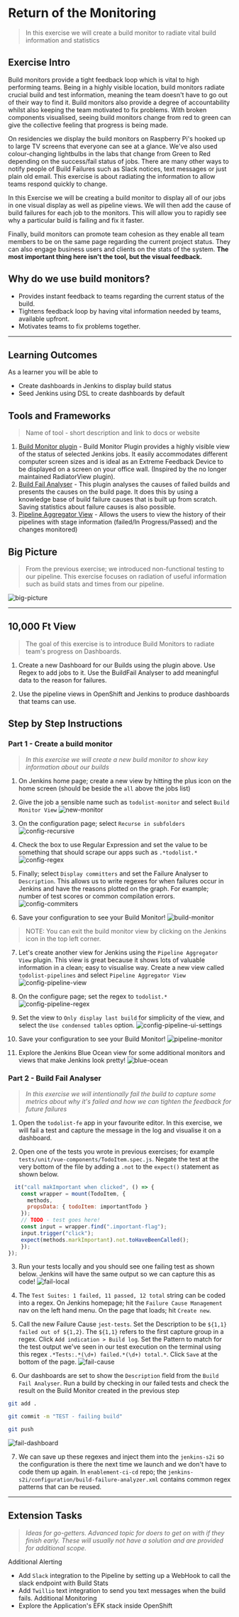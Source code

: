 # Return of the Monitoring

> In this exercise we will create a build monitor to radiate vital build information and statistics

<!-- ![monitoring-meme](../images/exercise6/monitoring-meme.jpg) -->

## Exercise Intro
Build monitors provide a tight feedback loop which is vital to high performing teams. Being in a highly visible location, build monitors radiate crucial build and test information, meaning the team doesn't have to go out of their way to find it. Build monitors also provide a degree of accountability whilst also keeping the team motivated to fix problems. With broken components visualised, seeing build monitors change from red to green can give the collective feeling that progress is being made. 

On residencies we display the build monitors on Raspberry Pi's hooked up to large TV screens that everyone can see at a glance. We've also used colour-changing lightbulbs in the labs that change from Green to Red depending on the success/fail status of jobs. There are many other ways to notify people of Build Failures such as Slack notices, text messages or just plain old email. This exercise is about radiating the information to allow teams respond quickly to change.

In this Exercise we will be creating a build monitor to display all of our jobs in one visual display as well as pipeline views. We will then add the cause of build failures for each job to the monitors. This will allow you to rapidly see why a particular build is failing and fix it faster.

Finally, build monitors can promote team cohesion as they enable all team members to be on the same page regarding the current project status. They can also engage business users and clients on the stats of the system. __The most important thing here isn't the tool, but the visual feedback.__ 

## Why do we use build monitors? 
- Provides instant feedback to teams regarding the current status of the build.
- Tightens feedback loop by having vital information needed by teams, available upfront.
- Motivates teams to fix problems together.

____
## Learning Outcomes
As a learner you will be able to
- Create dashboards in Jenkins to display build status
- Seed Jenkins using DSL to create dashboards by default

## Tools and Frameworks
> Name of tool - short description and link to docs or website

1. [Build Monitor plugin](https://wiki.jenkins.io/display/JENKINS/Build+Monitor+Plugin) - Build Monitor Plugin provides a highly visible view of the status of selected Jenkins jobs. It easily accommodates different computer screen sizes and is ideal as an Extreme Feedback Device to be displayed on a screen on your office wall. (Inspired by the no longer maintained RadiatorView plugin).
2. [Build Fail Analyser](https://wiki.jenkins.io/display/JENKINS/Build+Failure+Analyzer) - This plugin analyses the causes of failed builds and presents the causes on the build page. It does this by using a knowledge base of build failure causes that is built up from scratch. Saving statistics about failure causes is also possible.
3. [Pipeline Aggregator View](https://wiki.jenkins.io/display/JENKINS/Pipeline+Aggregator+View) - Allows the users to view the history of their pipelines with stage information (failed/In Progress/Passed) and the changes monitored)

## Big Picture
> From the previous exercise; we introduced non-functional testing to our pipeline. This exercise focuses on radiation of useful information such as build stats and times from our pipeline. 

![big-picture](../images/big-picture/big-picture-6.jpg)

_____

## 10,000 Ft View
> The goal of this exercise is to introduce Build Monitors to radiate team's progress on Dashboards.

1. Create a new Dashboard for our Builds using the plugin above. Use Regex to add jobs to it. Use the BuildFail Analyser to add meaningful data to the reason for failures.

2. Use the pipeline views in OpenShift and Jenkins to produce dashboards that teams can use.

## Step by Step Instructions

### Part 1 - Create a build monitor
> _In this exercise we will create a new build monitor to show key information about our builds_

1. On Jenkins home page; create a new view by hitting the plus icon on the home screen (should be beside the `all` above the jobs list)

2. Give the job a sensible name such as `todolist-monitor` and select `Build Monitor View` 
![new-monitor](../images/exercise6/new-monitor.png)

3. On the configuration page; select `Recurse in subfolders`
![config-recursive](../images/exercise6/config-recursive.png)

4. Check the box to use Regular Expression and set the value to be something that should scrape our apps such as `.*todolist.*` 
![config-regex](../images/exercise6/config-regex.png)

5. Finally; select `Display committers` and set the Failure Analyser to `Description`. This allows us to write regexes for when failures occur in Jenkins and have the reasons plotted on the graph. For example; number of test scores or common compilation errors. 
![config-commiters](../images/exercise6/config-commiters.png)

6. Save your configuration to see your Build Monitor! 
![build-monitor](../images/exercise6/build-monitor.png)
> NOTE: You can exit the build monitor view by clicking on the Jenkins icon in the top left corner.

7. Let's create another view for Jenkins using the `Pipeline Aggregator View` plugin. This view is great because it shows lots of valuable information in a clean; easy to visualise way. Create a new view called `todolist-pipelines` and select `Pipeline Aggregator View`
![config-pipeline-view](../images/exercise6/config-pipeline-view.png)

8. On the configure page; set the regex to `todolist.*`
![config-pipeline-regex](../images/exercise6/config-pipeline-regex.png)

9. Set the view to `Only display last build` for simplicity of the view, and select the `Use condensed tables` option.
![config-pipeline-ui-settings](../images/exercise6/config-pipeline-ui-settings.png)

10. Save your configuration to see your Build Monitor! 
![pipeline-monitor](../images/exercise6/pipeline-monitor.png)

11. Explore the Jenkins Blue Ocean view for some additional monitors and views that make Jenkins look pretty!
![blue-ocean](../images/exercise6/blue-ocean.png)

### Part 2 - Build Fail Analyser
> _In this exercise we will intentionally fail the build to capture some metrics about why it's failed and how we can tighten the feedback for future failures_

1. Open the `todolist-fe` app in your favourite editor. In this exercise, we will fail a test and capture the message in the log and visualise it on a dashboard.

2. Open one of the tests you wrote in previous exercises; for example `tests/unit/vue-components/TodoItem.spec.js`. Negate the test at the very bottom of the file by adding a `.not` to the `expect()` statement as shown below.
```javascript
  it("call makImportant when clicked", () => {
    const wrapper = mount(TodoItem, {
      methods,
      propsData: { todoItem: importantTodo }
    });
    // TODO - test goes here!
    const input = wrapper.find(".important-flag");
    input.trigger("click");
    expect(methods.markImportant).not.toHaveBeenCalled();
    });
});
```

3. Run your tests locally and you should see one failing test as shown below. Jenkins will have the same output so we can capture this as code!
![fail-local](../images/exercise6/fail-local.png)

4. The `Test Suites: 1 failed, 11 passed, 12 total` string can be coded into a regex. On Jenkins homepage; hit the `Failure Cause Management` nav on the left hand menu. On the page that loads; hit `Create new`.

5. Call the new Failure Cause `jest-tests`. Set the Description to be `${1,1} failed out of ${1,2}`. The `${1,1}` refers to the first capture group in a regex. Click `Add indication > Build log`. Set the Pattern to match for the test output we've seen in our test execution on the terminal using this regex `.*Tests:.*(\d+) failed.*(\d+) total.*`. Click `Save` at the bottom of the page.
![fail-cause](../images/exercise6/fail-cause.png)

6. Our dashboards are set to show the `Description` field from the `Build Fail Analyser`. Run a build by checking in our failed tests and check the result on the Build Monitor created in the previous step
```bash
git add .
```
```bash
git commit -m "TEST - failing build"
```
```bash
git push
```
![fail-dashboard](../images/exercise6/fail-dashboard.png)

7. We can save up these regexes and inject them into the `jenkins-s2i` so the configuration is there the next time we launch and we don't have to code them up again. In `enablement-ci-cd` repo; the `jenkins-s2i/configuration/build-failure-analyzer.xml` contains common regex patterns that can be reused.


_____

## Extension Tasks
> _Ideas for go-getters. Advanced topic for doers to get on with if they finish early. These will usually not have a solution and are provided for additional scope._

Additional Alerting
 - Add `Slack` integration to the Pipeline by setting up a WebHook to call the slack endpoint with Build Stats
 - Add `Twillio` text integration to send you text messages when the build fails.
Additional Monitoring
 - Explore the Application's EFK stack inside OpenShift

<!-- ## Additional Reading
> List of links or other reading that might be of use / reference for the exercise

## Slide Links

- [Intro](https://docs.google.com/presentation/d/1nfv1f04HkvN6ruOZ5JRMnHsSfDClyMNOhXxcC7WsSr4/)
- [Wrap-up](https://docs.google.com/presentation/d/1-HI9Wd5WWlzaMWmFpBEclqdyt9pFumaVbfOUrkfYKY0/)
- [All Material](https://drive.google.com/drive/folders/1Lx0OotWjisugCY11Ef0dF7EZXMIPoXOO) -->
